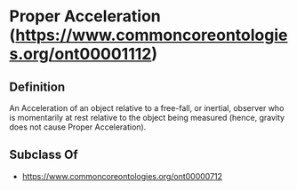 # Proper Acceleration (https://www.commoncoreontologies.org/ont00001112)

## Definition
An Acceleration of an object relative to a free-fall, or inertial, observer who is momentarily at rest relative to the object being measured (hence, gravity does not cause Proper Acceleration).

## Subclass Of
- https://www.commoncoreontologies.org/ont00000712

